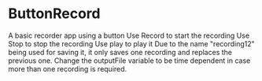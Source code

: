 # ButtonRecord
A basic recorder app using a button
Use Record to start the recording
Use Stop to stop the recording
Use play to play it
Due to the name "recording12" being used for saving it, it only saves one recording and replaces the previous one.
Change the outputFile variable to be time dependent in case more than one recording is required.
